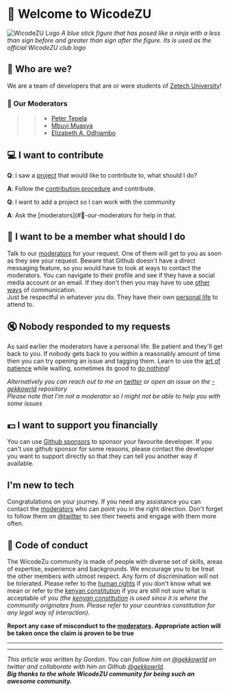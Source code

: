 # :wave: Welcome to WicodeZU

![WicodeZU Logo](https://raw.githubusercontent.com/gekkowrld/images-storage-repository/175b3fb041da39bd977a8b9c99405b987f0e8c3d/wicode_logo.png)
_A blue stick figure that has posed like a ninja with a less than sign before and greater than sign after the figure. Its is used as the official WicodeZU club logo_

## :memo: Who are we?

We are a team of developers that are or were students of [Zetech University](https://www.zetech.ac.ke/)!  

### :robot: Our Moderators

>> - [Peter Tepela](https://github.com/sankaire)
>> - [Mbuvi Muasya](https://github.com/Mbuvi01)
>> - [Elizabeth A. Odhiambo](https://github.com/akinyiliz)

## :computer: I want to contribute

**Q**: I saw a [project](https://github.com/orgs/wicodeZU/repositories) that would like to contribute to, what should I do?

**A**: Follow the [contribution procedure](https://docs.github.com/en/get-started/quickstart/contributing-to-projects) and contribute.

**Q**: I want to add a project so I can work with the community

**A**: Ask the [moderators](#🤖-our-moderators for help in that.

## :telescope: I want to be a member what should I do

Talk to our [moderators](#🤖-our-moderators) for your request. One of them will get to you as soon as they see your request. Beware that Github doesn't have a direct messaging feature, so you would have to look at ways to contact the moderators. You can navigate to their profile and see if they have a social media account or an email. If they don't then you may have to use [other ways](https://stackoverflow.com/questions/12686545/how-to-leave-a-message-for-a-github-com-user) of communication.  
Just be respectful in whatever you do. They have their own [personal life](https://en.wikipedia.org/wiki/Personal_life) to attend to.

## :mute: Nobody responded to my requests

As said earlier the moderators have a personal life. Be patient and they'll get back to you. If nobody gets back to you within a reasonably amount of time then you can try opening an issue and tagging them. Learn to use the [art of patience](https://time.com/6095843/learning-patience/) while waiting, sometimes its good to [do nothing](https://time.com/45995/want-to-succeed-you-should-seriously-consider-do-nothing/)!

_Alternatively you can reach out to me on [twitter](https://twitter.com/gekkowrld) or open an issue on the [-gekkowrld](https://github.com/gekkowrld/-gekkowrld) repository_  
_Please note that I'm not a moderator so I might not be able to help you with some issues_

## :dollar: I want to support you financially

You can use [Github sponsors](https://github.com/sponsors) to sponsor your favourite developer. If you can't use github sponsor for some reasons, please contact the developer you want to support directly so that they can tell you another way if available.

## I'm new to tech

Congratulations on your journey. If you need any assistance you can contact the [moderators](#🤖-our-moderators) who can point you in the right direction. Don't forget to follow them on [@twitter](https://twitter.com) to see their tweets and engage with them more often.

## :book: Code of conduct

The WicodeZu community is made of people with diverse set of skills, areas of expertise, experience and backgrounds. We encourage you to be treat the other members with utmost respect. Any form of discrimination will not be tolerated. Please refer to the [human rights](https://www.un.org/en/about-us/universal-declaration-of-human-rights) if you don't know what we mean or refer to the [kenyan constitution](http://kenyalaw.org/lex/actview.xql?actid=Const2010) if you are still not sure what is acceptable of you _(the [kenyan constitution](http://kenyalaw.org/lex/actview.xql?actid=Const2010) is used since it is where the community originates from. Please refer to your countries constitution for any legal way of interaction)_.  

**Report any case of misconduct to the [moderators](#🤖-our-moderators). Appropriate action will be taken once the claim is proven to be true**

***
***
_This article was written by Gordon. You can follow him on [@gekkowrld](https://twitter.com/gekkowrld) on twitter and collaborate with him on Github [@gekkowrld](https://github.com/gekkowrld).  
**Big thanks to the whole WicodeZU community for being such an awesome community.**_
